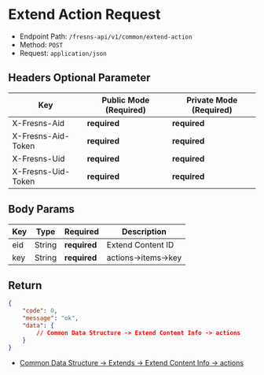 # Extend Action Request

- Endpoint Path: `/fresns-api/v1/common/extend-action`
- Method: `POST`
- Request: `application/json`

## Headers Optional Parameter

| Key | Public Mode (Required) | Private Mode (Required) |
| --- | --- | --- |
| X-Fresns-Aid | **required** | **required** |
| X-Fresns-Aid-Token | **required** | **required** |
| X-Fresns-Uid | **required** | **required** |
| X-Fresns-Uid-Token | **required** | **required** |

## Body Params

| Key | Type | Required | Description |
| --- | --- | --- | --- |
| eid | String | **required** | Extend Content ID |
| key | String | **required** | actions->items->key |

## Return

```json
{
    "code": 0,
    "message": "ok",
    "data": {
        // Common Data Structure -> Extend Content Info -> actions
    }
}
```

- [Common Data Structure -> Extends -> Extend Content Info -> actions](../../reference/data/extends.md#extend-content-info)
